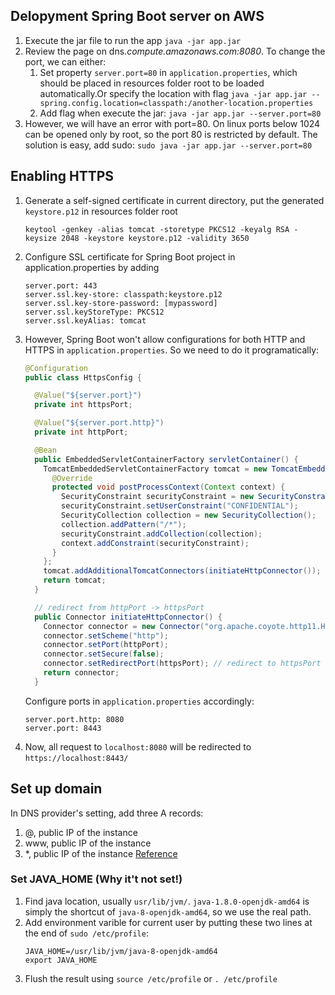 ## Delopyment Spring Boot server on AWS
1. Execute the jar file to run the app `java -jar app.jar`
2. Review the page on dns.*compute.amazonaws.com:8080*. To change the port, we can either:
    1. Set property `server.port=80` in `application.properties`, which should be placed in resources folder root to be loaded automatically.Or specify the location with flag `java -jar app.jar --spring.config.location=classpath:/another-location.properties`
    2. Add flag when execute the jar: `java -jar app.jar --server.port=80`
3. However, we will have an error with port=80. On linux ports below 1024 can be opened only by root, so the port 80 is restricted by default. The solution is easy, add sudo: `sudo java -jar app.jar --server.port=80`


## Enabling HTTPS
1. Generate a self-signed certificate in current directory, put the generated `keystore.p12` in resources folder root
    ```
    keytool -genkey -alias tomcat -storetype PKCS12 -keyalg RSA -keysize 2048 -keystore keystore.p12 -validity 3650
    ```
2. Configure SSL certificate for Spring Boot project in application.properties by adding
    ```
    server.port: 443
    server.ssl.key-store: classpath:keystore.p12
    server.ssl.key-store-password: [mypassword]
    server.ssl.keyStoreType: PKCS12
    server.ssl.keyAlias: tomcat
    ```
3. However, Spring Boot won't allow configurations for both HTTP and HTTPS in `application.properties`. So we need to do it programatically:
    ```java
    @Configuration
    public class HttpsConfig {

      @Value("${server.port}")
      private int httpsPort;

      @Value("${server.port.http}")
      private int httpPort;

      @Bean
      public EmbeddedServletContainerFactory servletContainer() {
        TomcatEmbeddedServletContainerFactory tomcat = new TomcatEmbeddedServletContainerFactory() {
          @Override
          protected void postProcessContext(Context context) {
            SecurityConstraint securityConstraint = new SecurityConstraint();
            securityConstraint.setUserConstraint("CONFIDENTIAL");
            SecurityCollection collection = new SecurityCollection();
            collection.addPattern("/*");
            securityConstraint.addCollection(collection);
            context.addConstraint(securityConstraint);
          }
        };
        tomcat.addAdditionalTomcatConnectors(initiateHttpConnector());
        return tomcat;
      }

      // redirect from httpPort -> httpsPort
      public Connector initiateHttpConnector() {
        Connector connector = new Connector("org.apache.coyote.http11.Http11NioProtocol");
        connector.setScheme("http");
        connector.setPort(httpPort);
        connector.setSecure(false);
        connector.setRedirectPort(httpsPort); // redirect to httpsPort
        return connector;
      }
    ```
    Configure ports in `application.properties` accordingly:  
    ```
    server.port.http: 8080
    server.port: 8443
    ```
4. Now, all request to `localhost:8080` will be redirected to `https://localhost:8443/`

## Set up domain
In DNS provider's setting, add three A records:  
1. @, public IP of the instance
2. www, public IP of the instance
3. \*, public IP of the instance
[Reference](https://www.namecheap.com/support/knowledgebase/article.aspx/319/2237/how-can-i-set-up-an-a-address-record-for-my-domain)


### Set JAVA_HOME (Why it't not set!)
1. Find java location, usually `usr/lib/jvm/`. `java-1.8.0-openjdk-amd64` is simply the shortcut of `java-8-openjdk-amd64`, so we use the real path.
2. Add environment varible for current user by putting these two lines at the end of `sudo /etc/profile`:
    ```
    JAVA_HOME=/usr/lib/jvm/java-8-openjdk-amd64
    export JAVA_HOME
    ```
 3. Flush the result using `source /etc/profile` or `. /etc/profile`
